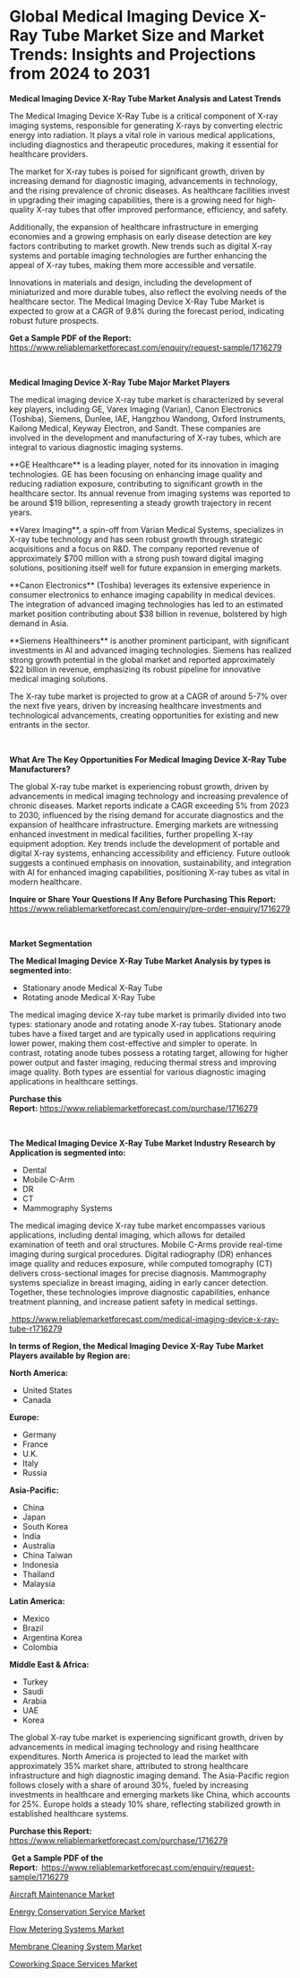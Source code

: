 <p><h1>Global Medical Imaging Device X-Ray Tube Market Size and Market Trends: Insights and Projections from 2024 to 2031</h1></p><p><strong>Medical Imaging Device X-Ray Tube Market Analysis and Latest Trends</strong></p>
<p><p>The Medical Imaging Device X-Ray Tube is a critical component of X-ray imaging systems, responsible for generating X-rays by converting electric energy into radiation. It plays a vital role in various medical applications, including diagnostics and therapeutic procedures, making it essential for healthcare providers.</p><p>The market for X-ray tubes is poised for significant growth, driven by increasing demand for diagnostic imaging, advancements in technology, and the rising prevalence of chronic diseases. As healthcare facilities invest in upgrading their imaging capabilities, there is a growing need for high-quality X-ray tubes that offer improved performance, efficiency, and safety.</p><p>Additionally, the expansion of healthcare infrastructure in emerging economies and a growing emphasis on early disease detection are key factors contributing to market growth. New trends such as digital X-ray systems and portable imaging technologies are further enhancing the appeal of X-ray tubes, making them more accessible and versatile.</p><p>Innovations in materials and design, including the development of miniaturized and more durable tubes, also reflect the evolving needs of the healthcare sector. The Medical Imaging Device X-Ray Tube Market is expected to grow at a CAGR of 9.8% during the forecast period, indicating robust future prospects.</p></p>
<p><strong>Get a Sample PDF of the Report:&nbsp;</strong> <a href="https://www.reliablemarketforecast.com/enquiry/request-sample/1716279?utm_campaign=1129&utm_medium=2&utm_source=Github&utm_content=ia&utm_term=23102024&utm_id=medical-imaging-device-x-ray-tube">https://www.reliablemarketforecast.com/enquiry/request-sample/1716279</a></p>
<p>&nbsp;</p>
<p><strong>Medical Imaging Device X-Ray Tube Major Market Players</strong></p>
<p><p>The medical imaging device X-ray tube market is characterized by several key players, including GE, Varex Imaging (Varian), Canon Electronics (Toshiba), Siemens, Dunlee, IAE, Hangzhou Wandong, Oxford Instruments, Kailong Medical, Keyway Electron, and Sandt. These companies are involved in the development and manufacturing of X-ray tubes, which are integral to various diagnostic imaging systems.</p><p>**GE Healthcare** is a leading player, noted for its innovation in imaging technologies. GE has been focusing on enhancing image quality and reducing radiation exposure, contributing to significant growth in the healthcare sector. Its annual revenue from imaging systems was reported to be around $19 billion, representing a steady growth trajectory in recent years.</p><p>**Varex Imaging**, a spin-off from Varian Medical Systems, specializes in X-ray tube technology and has seen robust growth through strategic acquisitions and a focus on R&D. The company reported revenue of approximately $700 million with a strong push toward digital imaging solutions, positioning itself well for future expansion in emerging markets.</p><p>**Canon Electronics** (Toshiba) leverages its extensive experience in consumer electronics to enhance imaging capability in medical devices. The integration of advanced imaging technologies has led to an estimated market position contributing about $38 billion in revenue, bolstered by high demand in Asia.</p><p>**Siemens Healthineers** is another prominent participant, with significant investments in AI and advanced imaging technologies. Siemens has realized strong growth potential in the global market and reported approximately $22 billion in revenue, emphasizing its robust pipeline for innovative medical imaging solutions.</p><p>The X-ray tube market is projected to grow at a CAGR of around 5-7% over the next five years, driven by increasing healthcare investments and technological advancements, creating opportunities for existing and new entrants in the sector.</p></p>
<p>&nbsp;</p>
<p><strong>What Are The Key Opportunities For Medical Imaging Device X-Ray Tube Manufacturers?</strong></p>
<p><p>The global X-ray tube market is experiencing robust growth, driven by advancements in medical imaging technology and increasing prevalence of chronic diseases. Market reports indicate a CAGR exceeding 5% from 2023 to 2030, influenced by the rising demand for accurate diagnostics and the expansion of healthcare infrastructure. Emerging markets are witnessing enhanced investment in medical facilities, further propelling X-ray equipment adoption. Key trends include the development of portable and digital X-ray systems, enhancing accessibility and efficiency. Future outlook suggests a continued emphasis on innovation, sustainability, and integration with AI for enhanced imaging capabilities, positioning X-ray tubes as vital in modern healthcare.</p></p>
<p><strong>Inquire or Share Your Questions If Any Before Purchasing This Report:</strong> <a href="https://www.reliablemarketforecast.com/enquiry/pre-order-enquiry/1716279?utm_campaign=1129&utm_medium=2&utm_source=Github&utm_content=ia&utm_term=23102024&utm_id=medical-imaging-device-x-ray-tube">https://www.reliablemarketforecast.com/enquiry/pre-order-enquiry/1716279</a></p>
<p>&nbsp;</p>
<p><strong>Market Segmentation</strong></p>
<p><strong>The Medical Imaging Device X-Ray Tube Market Analysis by types is segmented into:</strong></p>
<p><ul><li>Stationary anode Medical X-Ray Tube</li><li>Rotating anode Medical X-Ray Tube</li></ul></p>
<p><p>The medical imaging device X-ray tube market is primarily divided into two types: stationary anode and rotating anode X-ray tubes. Stationary anode tubes have a fixed target and are typically used in applications requiring lower power, making them cost-effective and simpler to operate. In contrast, rotating anode tubes possess a rotating target, allowing for higher power output and faster imaging, reducing thermal stress and improving image quality. Both types are essential for various diagnostic imaging applications in healthcare settings.</p></p>
<p><strong>Purchase this Report:&nbsp;</strong><a href="https://www.reliablemarketforecast.com/purchase/1716279?utm_campaign=1129&utm_medium=2&utm_source=Github&utm_content=ia&utm_term=23102024&utm_id=medical-imaging-device-x-ray-tube">https://www.reliablemarketforecast.com/purchase/1716279</a></p>
<p>&nbsp;</p>
<p><strong>The Medical Imaging Device X-Ray Tube Market Industry Research by Application is segmented into:</strong></p>
<p><ul><li>Dental</li><li>Mobile C-Arm</li><li>DR</li><li>CT</li><li>Mammography Systems</li></ul></p>
<p><p>The medical imaging device X-ray tube market encompasses various applications, including dental imaging, which allows for detailed examination of teeth and oral structures. Mobile C-Arms provide real-time imaging during surgical procedures. Digital radiography (DR) enhances image quality and reduces exposure, while computed tomography (CT) delivers cross-sectional images for precise diagnosis. Mammography systems specialize in breast imaging, aiding in early cancer detection. Together, these technologies improve diagnostic capabilities, enhance treatment planning, and increase patient safety in medical settings.</p></p>
<p><a href="https://www.reliablemarketforecast.com/medical-imaging-device-x-ray-tube-r1716279?utm_campaign=1129&utm_medium=2&utm_source=Github&utm_content=ia&utm_term=23102024&utm_id=medical-imaging-device-x-ray-tube">&nbsp;https://www.reliablemarketforecast.com/medical-imaging-device-x-ray-tube-r1716279</a></p>
<p><strong>In terms of Region, the Medical Imaging Device X-Ray Tube Market Players available by Region are:</strong></p>
<p>
    <p> <strong> North America: </strong>
        <ul>
            <li>United States</li>
            <li>Canada</li>
        </ul>
        </p> 
    <p> <strong> Europe: </strong>
        <ul>
            <li>Germany</li>
            <li>France</li>
            <li>U.K.</li>
            <li>Italy</li>
            <li>Russia</li>
        </ul>
        </p> 
    <p> <strong> Asia-Pacific: </strong>
        <ul>
            <li>China</li>
            <li>Japan</li>
            <li>South Korea</li>
            <li>India</li>
            <li>Australia</li>
            <li>China Taiwan</li>
            <li>Indonesia</li>
            <li>Thailand</li>
            <li>Malaysia</li>
        </ul>
        </p> 
    <p> <strong> Latin America: </strong>
        <ul>
            <li>Mexico</li>
            <li>Brazil</li>
            <li>Argentina Korea</li>
            <li>Colombia</li>
        </ul>
        </p> 
    <p> <strong> Middle East & Africa: </strong>
        <ul>
            <li>Turkey</li>
            <li>Saudi</li>
            <li>Arabia</li>
            <li>UAE</li>
            <li>Korea</li>
        </ul>
    </p>
    </p>
<p><p>The global X-ray tube market is experiencing significant growth, driven by advancements in medical imaging technology and rising healthcare expenditures. North America is projected to lead the market with approximately 35% market share, attributed to strong healthcare infrastructure and high diagnostic imaging demand. The Asia-Pacific region follows closely with a share of around 30%, fueled by increasing investments in healthcare and emerging markets like China, which accounts for 25%. Europe holds a steady 10% share, reflecting stabilized growth in established healthcare systems.</p></p>
<p><strong>Purchase this Report: </strong><a href="https://www.reliablemarketforecast.com/purchase/1716279?utm_campaign=1129&utm_medium=2&utm_source=Github&utm_content=ia&utm_term=23102024&utm_id=medical-imaging-device-x-ray-tube">https://www.reliablemarketforecast.com/purchase/1716279</a></p>
<p>&nbsp;<strong>Get a Sample PDF of the Report:&nbsp;&nbsp;</strong><a href="https://www.reliablemarketforecast.com/enquiry/request-sample/1716279?utm_campaign=1129&utm_medium=2&utm_source=Github&utm_content=ia&utm_term=23102024&utm_id=medical-imaging-device-x-ray-tube">https://www.reliablemarketforecast.com/enquiry/request-sample/1716279</a></p>
<p><strong></strong></p>
<p><p><a href="https://github.com/SidorelaGurakuqi596/Market-Research-Report-List-1/blob/main/aircraft-maintenance-market.md?utm_campaign=1129&utm_medium=2&utm_source=Github&utm_content=ia&utm_term=23102024&utm_id=medical-imaging-device-x-ray-tube">Aircraft Maintenance Market</a></p><p><a href="https://github.com/RogerBennett414/Market-Research-Report-List-1/blob/main/energy-conservation-service-market.md?utm_campaign=1129&utm_medium=2&utm_source=Github&utm_content=ia&utm_term=23102024&utm_id=medical-imaging-device-x-ray-tube">Energy Conservation Service Market</a></p><p><a href="https://issuu.com/reportprime-2/docs/flow-metering-systems-market-size-2_84595429784bc5?utm_campaign=1129&utm_medium=2&utm_source=Github&utm_content=ia&utm_term=23102024&utm_id=medical-imaging-device-x-ray-tube">Flow Metering Systems Market</a></p><p><a href="https://issuu.com/reportprime-2/docs/membrane-cleaning-system-market-siz_ee60dc7bccce8e?utm_campaign=1129&utm_medium=2&utm_source=Github&utm_content=ia&utm_term=23102024&utm_id=medical-imaging-device-x-ray-tube">Membrane Cleaning System Market</a></p><p><a href="https://www.linkedin.com/pulse/coworking-space-services-market-global-regional-analysis-hmppe?utm_campaign=1129&utm_medium=2&utm_source=Github&utm_content=ia&utm_term=23102024&utm_id=medical-imaging-device-x-ray-tube">Coworking Space Services Market</a></p></p>